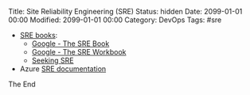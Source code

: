 Title: Site Reliability Engineering (SRE)
Status: hidden
Date: 2099-01-01 00:00
Modified: 2099-01-01 00:00
Category: DevOps
Tags: #sre

* [SRE books](https://docs.microsoft.com/en-us/azure/site-reliability-engineering/resources/books):
    * [Google - The SRE Book](https://landing.google.com/sre/sre-book/toc/)
    * [Google - The SRE Workbook](https://landing.google.com/sre/workbook/toc/)
    * [Seeking SRE](https://www.oreilly.com/library/view/seeking-sre/9781491978856/)
* Azure [SRE documentation](https://docs.microsoft.com/en-us/azure/site-reliability-engineering/)

The End